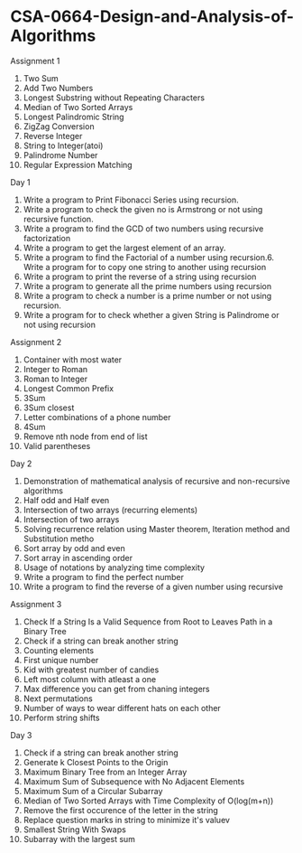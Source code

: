 # CSA-0664-Design-and-Analysis-of-Algorithms
Assignment 1 <br />
1. Two Sum<br />
2. Add Two Numbers<br />
3. Longest Substring without Repeating Characters<br />
4. Median of Two Sorted Arrays<br />
5. Longest Palindromic String<br />
6. ZigZag Conversion<br />
7. Reverse Integer<br />
8. String to Integer(atoi)<br />
9. Palindrome Number<br />
10. Regular Expression Matching<br />

Day 1 <br />
1. Write a program to Print Fibonacci Series using recursion.<br />
2. Write a program to check the given no is Armstrong or not using recursive function.<br />
3. Write a program to find the GCD of two numbers using recursive factorization<br />
4. Write a program to get the largest element of an array.<br />
5. Write a program to find the Factorial of a number using recursion.6. Write a program for to copy one string to another  using recursion<br />
7. Write a program   to print the reverse of a string using recursion<br />
8. Write a program   to generate all the prime numbers using recursion<br />
9. Write a program to check a number is a prime number or not using recursion.<br />
10. Write a program for to check whether a given String is Palindrome or  not using recursion<br />

Assignment 2<br />
1. Container with most water<br />
2. Integer to Roman<br />
3. Roman to Integer<br />
4. Longest Common Prefix<br />
5. 3Sum<br />
6. 3Sum closest<br />
7. Letter combinations of a phone number<br />
8. 4Sum<br />
9. Remove nth node from end of list<br />
10. Valid parentheses<br />

Day 2<br />
1. Demonstration of mathematical analysis of recursive and non-recursive algorithms<br />
2. Half odd and Half even<br />
3. Intersection of two arrays (recurring elements)<br />
4. Intersection of two arrays<br />
5. Solving recurrence relation using Master theorem, Iteration method and Substitution metho<br />
6. Sort array by odd and even<br />
7. Sort array in ascending order<br />
8. Usage of notations by analyzing time complexity<br />
9. Write a program to find the perfect number<br />
10. Write a program to find the reverse of a given number using recursive<br />

Assignment 3<br />
1. Check If a String Is a Valid Sequence from Root to Leaves Path in a Binary Tree<br />
2. Check if a string can break another string<br />
3. Counting elements<br />
4. First unique number<br />
5. Kid with greatest number of candies<br />
6. Left most column with atleast a one<br />
7. Max difference you can get from chaning integers<br />
8. Next permutations<br />
9. Number of ways to wear different hats on each other<br />
10. Perform string shifts<br />

Day 3<br />
1. Check if a string can break another string<br />
2. Generate k Closest Points to the Origin<br />
3. Maximum Binary Tree from an Integer Array<br />
4. Maximum Sum of Subsequence with No Adjacent Elements<br />
5. Maximum Sum of a Circular Subarray<br />
6. Median of Two Sorted Arrays with Time Complexity of O(log(m+n))<br />
7. Remove the first occurence of the letter in the string<br />
8. Replace question marks in string to minimize it's valuev
9. Smallest String With Swaps<br />
10. Subarray with the largest sum<br />
